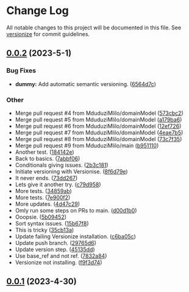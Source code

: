 # Change Log

All notable changes to this project will be documented in this file. See [versionize](https://github.com/versionize/versionize) for commit guidelines.

<a name="0.0.2"></a>
## [0.0.2](https://www.github.com/MduduziMlilo/Inoversity.Library.WebApi/releases/tag/v0.0.2) (2023-5-1)

### Bug Fixes

* **dummy:** Add automatic semantic versioning. ([6564d7c](https://www.github.com/MduduziMlilo/Inoversity.Library.WebApi/commit/6564d7c7c43ac906f9e2e5035e7ca148c8057efb))

### Other

* Merge pull request #4 from MduduziMlilo/domainModel ([573cbc2](https://www.github.com/MduduziMlilo/Inoversity.Library.WebApi/commit/573cbc242d0d45645f2eeb00f60b3e53b7e8ce6a))
* Merge pull request #5 from MduduziMlilo/domainModel ([a179ba6](https://www.github.com/MduduziMlilo/Inoversity.Library.WebApi/commit/a179ba6eda8e33259105b6a2ba8065e0b32f182b))
* Merge pull request #6 from MduduziMlilo/domainModel ([12ef726](https://www.github.com/MduduziMlilo/Inoversity.Library.WebApi/commit/12ef726324745f2a0815dc80c48eabc3a3ca86d3))
* Merge pull request #7 from MduduziMlilo/domainModel ([4eae7b5](https://www.github.com/MduduziMlilo/Inoversity.Library.WebApi/commit/4eae7b5e39e86ebbc08e7d12a484a56b7b0ec179))
* Merge pull request #8 from MduduziMlilo/domainModel ([73c7f35](https://www.github.com/MduduziMlilo/Inoversity.Library.WebApi/commit/73c7f356b0772983803aa7d15e29ead10d574a42))
* Merge pull request #9 from MduduziMlilo/main ([b951110](https://www.github.com/MduduziMlilo/Inoversity.Library.WebApi/commit/b951110d81012cac8742d7c42b1392cf7a119a0f))
* Another test. ([184142e](https://www.github.com/MduduziMlilo/Inoversity.Library.WebApi/commit/184142edfaec06f9b8e0a56ddadfaf29f72800bf))
* Back to basics. ([7abbf06](https://www.github.com/MduduziMlilo/Inoversity.Library.WebApi/commit/7abbf0688f00d9e74e519352200583aae045fd97))
* Conditionals giving issues. ([2b3c181](https://www.github.com/MduduziMlilo/Inoversity.Library.WebApi/commit/2b3c18150ab99fc8e022b4bcfb0573c219faee86))
* Initiate versioning with Versionise. ([8f6d79e](https://www.github.com/MduduziMlilo/Inoversity.Library.WebApi/commit/8f6d79e659462993edd3446f1fba18ccf9a3d38b))
* It never ends. ([73dd267](https://www.github.com/MduduziMlilo/Inoversity.Library.WebApi/commit/73dd2671bc0ec7adf3db0c55c67b7564d907b09a))
* Lets give it another try. ([c79d958](https://www.github.com/MduduziMlilo/Inoversity.Library.WebApi/commit/c79d958737c1da116feed40d7b8c628cd141fe69))
* More tests. ([34859ab](https://www.github.com/MduduziMlilo/Inoversity.Library.WebApi/commit/34859ab8f13a16a1b0d2acbac2fea7392ade784b))
* More tests. ([7e900f2](https://www.github.com/MduduziMlilo/Inoversity.Library.WebApi/commit/7e900f2c9e483cd4cf2ea31a17158e32dc336c76))
* More updates. ([4d47c29](https://www.github.com/MduduziMlilo/Inoversity.Library.WebApi/commit/4d47c29f4509cbab5fc97ebec270900415d93997))
* Omly run some steps on PRs to main. ([d00d1b0](https://www.github.com/MduduziMlilo/Inoversity.Library.WebApi/commit/d00d1b044ba2c7dd337217c748c9f28dff36cd7d))
* Ooopsie. ([5b09452](https://www.github.com/MduduziMlilo/Inoversity.Library.WebApi/commit/5b094524c413696536975c236e21219d608118e3))
* Sort syntax issues. ([15b67f8](https://www.github.com/MduduziMlilo/Inoversity.Library.WebApi/commit/15b67f846c99ca124b732353d02454403f62c78f))
* This is tricky ([35cb13a](https://www.github.com/MduduziMlilo/Inoversity.Library.WebApi/commit/35cb13a3c7f5fde9db84e23a55203eb6aa8ba496))
* Update failing Versionize installation. ([c6ba05c](https://www.github.com/MduduziMlilo/Inoversity.Library.WebApi/commit/c6ba05c530e1c4f63d8993c318db6f9c5513426a))
* Update push branch. ([29765d6](https://www.github.com/MduduziMlilo/Inoversity.Library.WebApi/commit/29765d65d2d20a0d3e0769956d0307588485b3dc))
* Update version step. ([45135dd](https://www.github.com/MduduziMlilo/Inoversity.Library.WebApi/commit/45135dd0ec89cf3717c256fb05f792ab42211de6))
* Use base_ref and not ref. ([7832a84](https://www.github.com/MduduziMlilo/Inoversity.Library.WebApi/commit/7832a8486db0ead5971a5b661ab1a6a724049ec6))
* Versionize not installing. ([f9f3d74](https://www.github.com/MduduziMlilo/Inoversity.Library.WebApi/commit/f9f3d74f8cd5897005717a6812f58852f4b1528e))

<a name="0.0.1"></a>
## [0.0.1](https://www.github.com/MduduziMlilo/Inoversity.Library.WebApi/releases/tag/v0.0.1) (2023-4-30)

